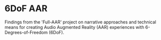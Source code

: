 # 6DoF AAR
Findings from the 'Full-AAR' project on narrative approaches and technical means for creating Audio Augmented Reality (AAR) experiences with 6-Degrees-of-Freedom (6DoF). 
